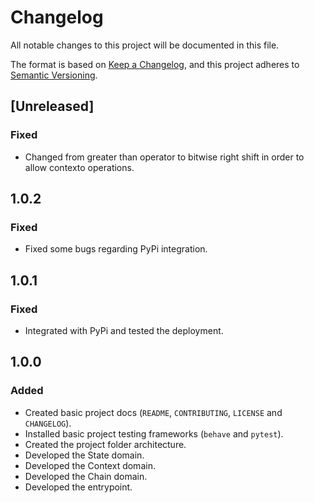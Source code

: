 # Changelog
All notable changes to this project will be documented in this file.

The format is based on [Keep a Changelog](https://keepachangelog.com/en/1.0.0/),
and this project adheres to [Semantic Versioning](https://semver.org/spec/v2.0.0.html).

## [Unreleased]
### Fixed

- Changed from greater than operator to bitwise right shift in order to allow contexto operations.

## 1.0.2
### Fixed

- Fixed some bugs regarding PyPi integration.

## 1.0.1
### Fixed

- Integrated with PyPi and tested the deployment.


## 1.0.0
### Added

- Created basic project docs (`README`, `CONTRIBUTING`, `LICENSE` and `CHANGELOG`).
- Installed basic project testing frameworks (`behave` and `pytest`).
- Created the project folder architecture.
- Developed the State domain.
- Developed the Context domain.
- Developed the Chain domain.
- Developed the entrypoint.
